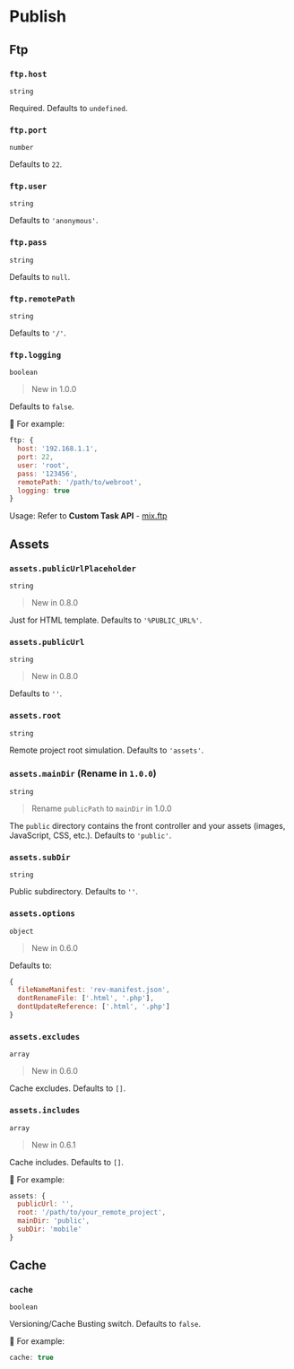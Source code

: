 # Publish

## Ftp

### `ftp.host`

`string`

Required. Defaults to `undefined`.

### `ftp.port`

`number`

Defaults to `22`.

### `ftp.user`

`string`

Defaults to `'anonymous'`.

### `ftp.pass`

`string`

Defaults to `null`.

### `ftp.remotePath`

`string`

Defaults to `'/'`.

### `ftp.logging`

`boolean`

> New in 1.0.0

Defaults to `false`.

🌰 For example:

```js
ftp: {
  host: '192.168.1.1',
  port: 22,
  user: 'root',
  pass: '123456',
  remotePath: '/path/to/webroot',
  logging: true
}
```

Usage: Refer to __Custom Task API__ - [mix.ftp](../api/assets.html#mixftpinput)

## Assets

### `assets.publicUrlPlaceholder`

`string`

> New in 0.8.0

Just for HTML template. Defaults to `'%PUBLIC_URL%'`.

### `assets.publicUrl`

`string`

> New in 0.8.0

Defaults to `''`.

### `assets.root`

`string`

Remote project root simulation. Defaults to `'assets'`.

### `assets.mainDir` (Rename in `1.0.0`)

`string`

> Rename `publicPath` to `mainDir` in 1.0.0

The `public` directory contains the front controller and your assets (images, JavaScript, CSS, etc.). Defaults to `'public'`.

### `assets.subDir`

`string`

Public subdirectory. Defaults to `''`.

### `assets.options`

`object`

> New in 0.6.0

Defaults to:

```js
{
  fileNameManifest: 'rev-manifest.json',
  dontRenameFile: ['.html', '.php'],
  dontUpdateReference: ['.html', '.php']
}
```

### `assets.excludes`

`array`

> New in 0.6.0

Cache excludes. Defaults to `[]`.

### `assets.includes`

`array`

> New in 0.6.1

Cache includes. Defaults to `[]`.

🌰 For example:

```js
assets: {
  publicUrl: '',
  root: '/path/to/your_remote_project',
  mainDir: 'public',
  subDir: 'mobile'
}
```

## Cache

### `cache`

`boolean`

Versioning/Cache Busting switch. Defaults to `false`.

🌰 For example:

```js
cache: true
```
